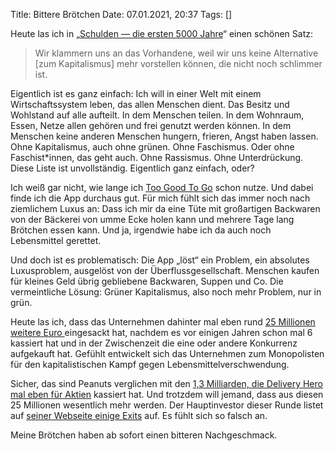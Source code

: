 Title: Bittere Brötchen
Date: 07.01.2021, 20:37
Tags: []

Heute las ich in „[Schulden — die ersten 5000 Jahre](https://de.wikipedia.org/wiki/Schulden%3A_Die_ersten_5000_Jahre)“ einen schönen Satz:

> Wir klammern uns an das Vorhandene, weil wir uns keine Alternative [zum Kapitalismus] mehr vorstellen können, die nicht noch schlimmer ist.

Eigentlich ist es ganz einfach: Ich will in einer Welt mit einem Wirtschaftssystem leben, das allen Menschen dient. Das Besitz und Wohlstand auf alle aufteilt. In dem Menschen teilen. In dem Wohnraum, Essen, Netze allen gehören und frei genutzt werden können. In dem Menschen keine anderen Menschen hungern, frieren, Angst haben lassen. Ohne Kapitalismus, auch ohne grünen. Ohne Faschismus. Oder ohne Faschist*innen, das geht auch. Ohne Rassismus. Ohne Unterdrückung. Diese Liste ist unvollständig. Eigentlich ganz einfach, oder?

Ich weiß gar nicht, wie lange ich [Too Good To Go](https://en.wikipedia.org/wiki/Too_Good_To_Go) schon nutze. Und dabei finde ich die App durchaus gut. Für mich fühlt sich das immer noch nach ziemlichem Luxus an: Dass ich mir da eine Tüte mit großartigen Backwaren von der Bäckerei von umme Ecke holen kann und mehrere Tage lang Brötchen essen kann. Und ja, irgendwie habe ich da auch noch Lebensmittel gerettet. 

Und doch ist es problematisch: Die App „löst“ ein Problem, ein absolutes Luxusproblem, ausgelöst von der Überflussgesellschaft. Menschen kaufen für kleines Geld übrig gebliebene Backwaren, Suppen und Co. Die vermeintliche Lösung: Grüner Kapitalismus, also noch mehr Problem, nur in grün.

Heute las ich, dass das Unternehmen dahinter mal eben rund [25 Millionen weitere Euro ](https://t3n.de/news/31-millionen-dollar-too-good-ab-1348570/) eingesackt hat, nachdem es vor einigen Jahren schon mal 6 kassiert hat und in der Zwischenzeit die eine oder andere Konkurrenz aufgekauft hat. Gefühlt entwickelt sich das Unternehmen zum Monopolisten für den kapitalistischen Kampf gegen Lebensmittelverschwendung.

Sicher, das sind  Peanuts verglichen mit den [1,3 Milliarden, die Delivery Hero mal eben für Aktien](https://t3n.de/news/delivery-hero-wandelanleihe-aktien-1348612/) kassiert hat. Und trotzdem will jemand, dass aus diesen 25 Millionen wesentlich mehr werden. Der Hauptinvestor dieser Runde listet auf [seiner Webseite einige Exits](https://blisce.com/index.php/portfolio/) auf. Es fühlt sich so falsch an.

Meine Brötchen haben ab sofort einen bitteren Nachgeschmack.